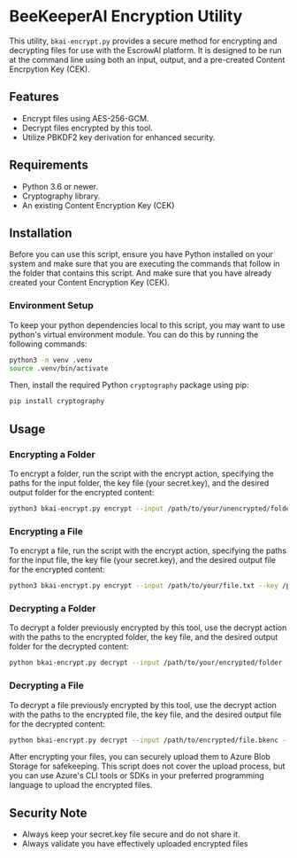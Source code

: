 # BeeKeeperAI Encryption Utility

This utility, `bkai-encrypt.py` provides a secure method for encrypting and decrypting files for use with the EscrowAI platform. It is designed to be run at the command line using both an input, output, and a pre-created Content Encrpytion Key (CEK).

## Features

- Encrypt files using AES-256-GCM.
- Decrypt files encrypted by this tool.
- Utilize PBKDF2 key derivation for enhanced security.

## Requirements

- Python 3.6 or newer.
- Cryptography library.
- An existing Content Encryption Key (CEK)

## Installation

Before you can use this script, ensure you have Python installed on your system and make sure that you are executing the commands that follow in the folder that contains this script. And make sure that you have already created your Content Encryption Key (CEK).

### Environment Setup

To keep your python dependencies local to this script, you may want to use python's virtual environment module. You can do this by running the following commands:

```bash
python3 -m venv .venv
source .venv/bin/activate
```

Then, install the required Python `cryptography` package using pip:

```bash
pip install cryptography
```

## Usage

### Encrypting a Folder

To encrypt a folder, run the script with the encrypt action, specifying the paths for the input folder, the key file (your secret.key), and the desired output folder for the encrypted content:

```bash
python3 bkai-encrypt.py encrypt --input /path/to/your/unencrypted/folder --key /path/to/your/secret.key --output /path/to/your/encrypted/folder
```

### Encrypting a File

To encrypt a file, run the script with the encrypt action, specifying the paths for the input file, the key file (your secret.key), and the desired output file for the encrypted content:

```bash
python3 bkai-encrypt.py encrypt --input /path/to/your/file.txt --key /path/to/your/secret.key --output /path/to/encrypted/file.bkenc
```

### Decrypting a Folder

To decrypt a folder previously encrypted by this tool, use the decrypt action with the paths to the encrypted folder, the key file, and the desired output folder for the decrypted content:

```bash
python bkai-encrypt.py decrypt --input /path/to/your/encrypted/folder --key /path/to/your/secret.key --output /path/to/your/unencrypted/folder
```

### Decrypting a File

To decrypt a file previously encrypted by this tool, use the decrypt action with the paths to the encrypted file, the key file, and the desired output file for the decrypted content:

```bash
python bkai-encrypt.py decrypt --input /path/to/encrypted/file.bkenc --key /path/to/your/secret.key --output /path/to/decrypted/file.txt
```

After encrypting your files, you can securely upload them to Azure Blob Storage for safekeeping. This script does not cover the upload process, but you can use Azure's CLI tools or SDKs in your preferred programming language to upload the encrypted files.

## Security Note

- Always keep your secret.key file secure and do not share it.
- Always validate you have effectively uploaded encrypted files
